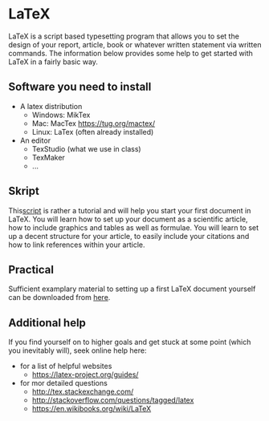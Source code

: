 # LaTeX

LaTeX is a script based typesetting program that allows you to set the design of your report, article, book
or whatever written statement via written commands. 
The information below provides some help to get started with LaTeX in a fairly basic way. 

## Software you need to install

* A latex distribution
  * Windows: MikTex
  * Mac: MacTex https://tug.org/mactex/
  * Linux: LaTex (often already installed)
* An editor
  * TexStudio (what we use in class)
  * TexMaker
  * ...

## Skript

This[script](https://github.com/florianhartig/ResearchSkills/blob/master/Labs/LaTeX/Script/how_to_latex.pdf) is rather a tutorial and will help you start your first document in LaTeX. You will learn how to set up your document
as a scientific article, how to include graphics and tables as well as formulae. You will learn to set up a decent
structure for your article, to easily include your citations and how to link references within your article.

## Practical

Sufficient examplary material to setting up a first LaTeX document yourself can be downloaded from [here](https://github.com/florianhartig/ResearchSkills/blob/master/Labs/LaTeX/Prcatical.zip).
  
## Additional help

If you find yourself on to higher goals and get stuck at some point (which you inevitably will), seek online help here:

* for a list of helpful websites
  * https://latex-project.org/guides/
* for mor detailed questions
  * http://tex.stackexchange.com/
  * http://stackoverflow.com/questions/tagged/latex
  * https://en.wikibooks.org/wiki/LaTeX